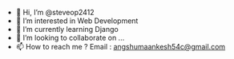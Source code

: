 - 👋 Hi, I’m @steveop2412
- 👀 I’m interested in Web Development
- 🌱 I’m currently learning Django
- 💞️ I’m looking to collaborate on ...
- 📫 How to reach me ? Email : angshumaankesh54c@gmail.com

<!---
steveop2412/steveop2412 is a ✨ special ✨ repository because its `README.md` (this file) appears on your GitHub profile.
You can click the Preview link to take a look at your changes.
--->
